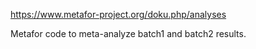 https://www.metafor-project.org/doku.php/analyses

Metafor code to meta-analyze batch1 and batch2 results.
